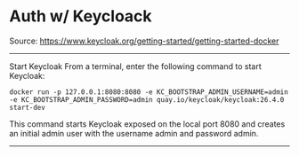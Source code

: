 # Auth w/ Keycloack

Source: <https://www.keycloak.org/getting-started/getting-started-docker>

---

Start Keycloak
From a terminal, enter the following command to start Keycloak:

    docker run -p 127.0.0.1:8080:8080 -e KC_BOOTSTRAP_ADMIN_USERNAME=admin -e KC_BOOTSTRAP_ADMIN_PASSWORD=admin quay.io/keycloak/keycloak:26.4.0 start-dev

This command starts Keycloak exposed on the local port 8080 and creates an initial admin user with the username admin and password admin.

---
